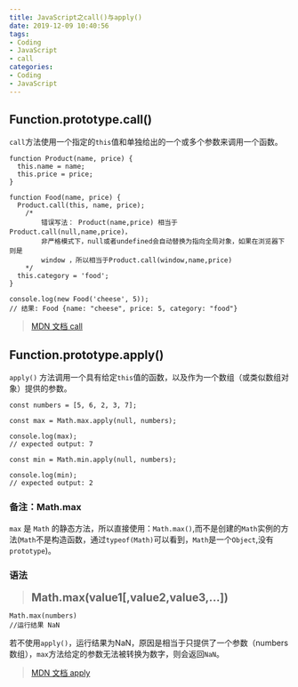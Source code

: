 ```yaml
---
title: JavaScript之call()与apply()
date: 2019-12-09 10:40:56
tags:
- Coding
- JavaScript
- call
categories:
- Coding
- JavaScript
---
```


## Function.prototype.call()
`call`方法使用一个指定的`this`值和单独给出的一个或多个参数来调用一个函数。

``` JS
function Product(name, price) {
  this.name = name;
  this.price = price;
}

function Food(name, price) {
  Product.call(this, name, price);
    /* 
        错误写法： Product(name,price) 相当于 Product.call(null,name,price)，
        非严格模式下，null或者undefined会自动替换为指向全局对象，如果在浏览器下则是
        window ，所以相当于Product.call(window,name,price)
    */
  this.category = 'food';
}

console.log(new Food('cheese', 5));
// 结果: Food {name: "cheese", price: 5, category: "food"}
```

>[MDN 文档 call](https://developer.mozilla.org/zh-CN/docs/Web/JavaScript/Reference/Global_Objects/Function/call)

## Function.prototype.apply()
`apply()` 方法调用一个具有给定`this`值的函数，以及作为一个数组（或类似数组对象）提供的参数。

``` JS
const numbers = [5, 6, 2, 3, 7];

const max = Math.max.apply(null, numbers);

console.log(max);
// expected output: 7

const min = Math.min.apply(null, numbers);

console.log(min);
// expected output: 2
```
### 备注：Math.max
`max` 是 `Math` 的静态方法，所以直接使用：`Math.max()`,而不是创建的`Math`实例的方法(`Math`不是构造函数，通过`typeof(Math)`可以看到，`Math`是一个`Object`,没有`prototype`)。

### 语法
> <b style="font-size:1.4em">Math.max(value1[,value2,value3,...])</b>

``` JS
Math.max(numbers)
//运行结果 NaN
```
若不使用`apply()`，运行结果为NaN，原因是相当于只提供了一个参数（numbers数组），`max`方法给定的参数无法被转换为数字，则会返回`NaN`。

>[MDN 文档 apply](https://developer.mozilla.org/zh-CN/docs/Web/JavaScript/Reference/Global_Objects/Function/apply)
